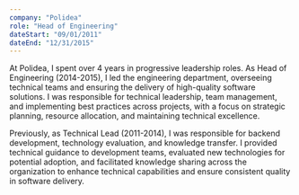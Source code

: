 ```yaml
---
company: "Polidea"
role: "Head of Engineering"
dateStart: "09/01/2011"
dateEnd: "12/31/2015"
---
```


At Polidea, I spent over 4 years in progressive leadership roles. As Head of Engineering (2014-2015), I led the engineering department, overseeing technical teams and ensuring the delivery of high-quality software solutions. I was responsible for technical leadership, team management, and implementing best practices across projects, with a focus on strategic planning, resource allocation, and maintaining technical excellence.

Previously, as Technical Lead (2011-2014), I was responsible for backend development, technology evaluation, and knowledge transfer. I provided technical guidance to development teams, evaluated new technologies for potential adoption, and facilitated knowledge sharing across the organization to enhance technical capabilities and ensure consistent quality in software delivery. 